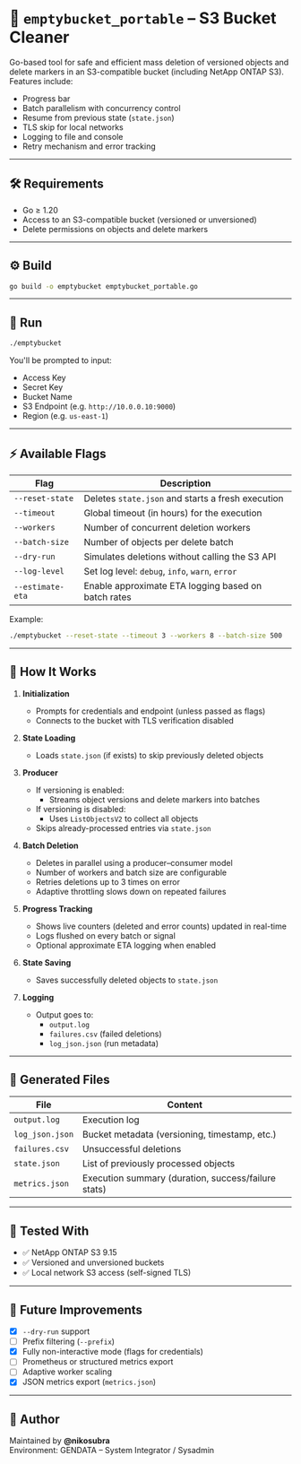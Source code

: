 # 📄 `emptybucket_portable` – S3 Bucket Cleaner

Go-based tool for safe and efficient mass deletion of versioned objects and delete markers in an S3-compatible bucket (including NetApp ONTAP S3). Features include:

- Progress bar
- Batch parallelism with concurrency control
- Resume from previous state (`state.json`)
- TLS skip for local networks
- Logging to file and console
- Retry mechanism and error tracking

---

## 🛠 Requirements

- Go ≥ 1.20
- Access to an S3-compatible bucket (versioned or unversioned)
- Delete permissions on objects and delete markers

---

## ⚙️ Build

```bash
go build -o emptybucket emptybucket_portable.go
```

---

## 🚀 Run

```bash
./emptybucket
```

You'll be prompted to input:

- Access Key
- Secret Key
- Bucket Name
- S3 Endpoint (e.g. `http://10.0.0.10:9000`)
- Region (e.g. `us-east-1`)

---

## ⚡️ Available Flags

| Flag              | Description                                              |
|-------------------|----------------------------------------------------------|
| `--reset-state`   | Deletes `state.json` and starts a fresh execution        |
| `--timeout`       | Global timeout (in hours) for the execution              |
| `--workers`       | Number of concurrent deletion workers                    |
| `--batch-size`    | Number of objects per delete batch                       |
| `--dry-run`       | Simulates deletions without calling the S3 API           |
| `--log-level`     | Set log level: `debug`, `info`, `warn`, `error`          |
| `--estimate-eta`  | Enable approximate ETA logging based on batch rates      |

Example:
```bash
./emptybucket --reset-state --timeout 3 --workers 8 --batch-size 500
```

---

## 🧠 How It Works

1. **Initialization**
   - Prompts for credentials and endpoint (unless passed as flags)
   - Connects to the bucket with TLS verification disabled

2. **State Loading**
   - Loads `state.json` (if exists) to skip previously deleted objects

3. **Producer**
   - If versioning is enabled:
     - Streams object versions and delete markers into batches
   - If versioning is disabled:
     - Uses `ListObjectsV2` to collect all objects
   - Skips already-processed entries via `state.json`

4. **Batch Deletion**
   - Deletes in parallel using a producer–consumer model
   - Number of workers and batch size are configurable
   - Retries deletions up to 3 times on error
   - Adaptive throttling slows down on repeated failures

5. **Progress Tracking**
   - Shows live counters (deleted and error counts) updated in real-time
   - Logs flushed on every batch or signal
   - Optional approximate ETA logging when enabled

6. **State Saving**
   - Saves successfully deleted objects to `state.json`

7. **Logging**
   - Output goes to:
     - `output.log`
     - `failures.csv` (failed deletions)
     - `log_json.json` (run metadata)

---

## 🧾 Generated Files

| File             | Content                                     |
|------------------|---------------------------------------------|
| `output.log`     | Execution log                               |
| `log_json.json`  | Bucket metadata (versioning, timestamp, etc.)|
| `failures.csv`   | Unsuccessful deletions                      |
| `state.json`     | List of previously processed objects        |
| `metrics.json`   | Execution summary (duration, success/failure stats)     |

---

## 🧪 Tested With

- ✅ NetApp ONTAP S3 9.15
- ✅ Versioned and unversioned buckets
- ✅ Local network S3 access (self-signed TLS)

---

## 📌 Future Improvements

- [x] `--dry-run` support
- [ ] Prefix filtering (`--prefix`)
- [x] Fully non-interactive mode (flags for credentials)
- [ ] Prometheus or structured metrics export
- [ ] Adaptive worker scaling
- [x] JSON metrics export (`metrics.json`)

---

## 👤 Author

Maintained by **@nikosubra**  
Environment: GENDATA – System Integrator / Sysadmin
